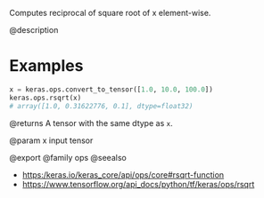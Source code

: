 Computes reciprocal of square root of x element-wise.

@description

# Examples
```python
x = keras.ops.convert_to_tensor([1.0, 10.0, 100.0])
keras.ops.rsqrt(x)
# array([1.0, 0.31622776, 0.1], dtype=float32)
```

@returns
A tensor with the same dtype as `x`.

@param x input tensor

@export
@family ops
@seealso
+ <https:/keras.io/keras_core/api/ops/core#rsqrt-function>
+ <https://www.tensorflow.org/api_docs/python/tf/keras/ops/rsqrt>
